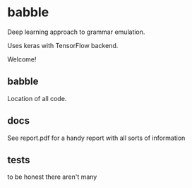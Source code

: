 # babble
Deep learning approach to grammar emulation.

Uses keras with TensorFlow backend.

Welcome!

## babble
Location of all code.

## docs
See report.pdf for a handy report with all sorts of information

## tests
to be honest there aren't many
